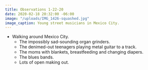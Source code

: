```yaml
---
title: Observations 1-22-20
date: 2020-02-18 20:32:00 -06:00
image: "/uploads/IMG_1426-squashed.jpg"
image_caption: Young street musicians in Mexico City.
---
```


- Walking around Mexico City.
	- The impossibly sad-sounding organ grinders.
	- The denimed-out teenagers playing metal guitar to a track.
	- The moms with blankets, breastfeeding and changing diapers.
	- The blues bands.
	- Lots of open making out.
